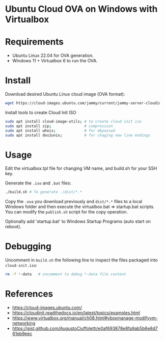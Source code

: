 # Ubuntu Cloud OVA on Windows with Virtualbox

# Requirements

* Ubuntu Linux 22.04 for OVA generation.
* Windows 11 + Virtualbox 6 to run the OVA.
# Install

Download desired Ubuntu Linux cloud image (OVA format):

```bash
wget https://cloud-images.ubuntu.com/jammy/current/jammy-server-cloudimg-amd64.ova
```

Install tools to create Cloud Init ISO

```bash
sudo apt install cloud-image-utils; # to create cloud init iso
sudo apt install zip;               # compression
sudo apt install whois;             # for mkpasswd
sudo apt install dos2unix;          # for chaging new line endings
```

# Usage

Edit the virtualbox.tpl file for changing VM name, and build.sh for your SSH key.

Generate the `.iso` and `.bat` files:

```bash
./build.sh # To generate ./dist/*.*
```

Copy the `.ova` you download previously and `dist/*.*` files to a local 
Windows folder and then execute the virtualbox.bat => startup.bat scripts.
You can modify the `publish.sh` script for the copy operation.

Optionally add 'startup.bat' to Windows Startup Programs (auto start on reboot).

# Debugging

Uncomment in `build.sh` the following line to inspect the files packaged into `cloud-init.iso`:
```bash
rm -f *-data   # uncomment to debug *-data file content
```

# References

* https://cloud-images.ubuntu.com/
* https://cloudinit.readthedocs.io/en/latest/topics/examples.html
* https://www.virtualbox.org/manual/ch08.html#vboxmanage-modifyvm-networking
* https://gist.github.com/AugustoCiuffoletti/e0af693878e8fa9ab5b6e8d761eb9eec
